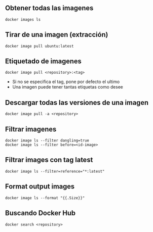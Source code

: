 ## Obtener todas las imagenes

```
docker images ls
```
## Tirar de una imagen (extracción)

```
docker image pull ubuntu:latest
```

## Etiquetado de imagenes
```
docker image pull <repository>:<tag>
```
* Si no se especifica el tag, pone por defecto el ultimo
* Una imagen puede tener tantas etiquetas como desee

## Descargar todas las versiones de una imagen
```
docker image pull -a <repository>
```
## Filtrar imagenes
```
docker image ls --filter dangling=true
docker image ls --filter before=<id-image>
```

## Filtrar images con tag latest
```
docker image ls --filter=reference="*:latest"
```

## Format output images
```
docker image ls --format "{{.Size}}"
```

## Buscando Docker Hub
```
docker search <repository>
```